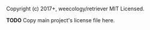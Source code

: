 Copyright (c) 2017+, weecology/retriever
MIT Licensed.

**TODO** Copy main project's license file here.